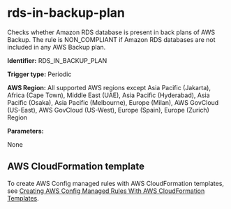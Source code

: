 # rds\-in\-backup\-plan<a name="rds-in-backup-plan"></a>

Checks whether Amazon RDS database is present in back plans of AWS Backup\. The rule is NON\_COMPLIANT if Amazon RDS databases are not included in any AWS Backup plan\. 

**Identifier:** RDS\_IN\_BACKUP\_PLAN

**Trigger type:** Periodic

**AWS Region:** All supported AWS regions except Asia Pacific \(Jakarta\), Africa \(Cape Town\), Middle East \(UAE\), Asia Pacific \(Hyderabad\), Asia Pacific \(Osaka\), Asia Pacific \(Melbourne\), Europe \(Milan\), AWS GovCloud \(US\-East\), AWS GovCloud \(US\-West\), Europe \(Spain\), Europe \(Zurich\) Region

**Parameters:**

None  

## AWS CloudFormation template<a name="w2aac12c33c15b9d439c15"></a>

To create AWS Config managed rules with AWS CloudFormation templates, see [Creating AWS Config Managed Rules With AWS CloudFormation Templates](aws-config-managed-rules-cloudformation-templates.md)\.